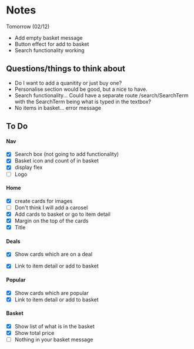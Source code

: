 # Notes

Tomorrow (02/12)
- Add empty basket message
- Button effect for add to basket 
- Search functionality working


## Questions/things to think about

- Do I want to add a quanitity or just buy one? 
- Personalise section would be good, but a nice to have. 
- Search functionality... Could have a separate route /search/SearchTerm with the SearchTerm being what is typed in the textbox? 
- No items in basket... error message


## To Do

#### Nav

- [x] Search box (not going to add functionality)
- [x] Basket icon and count of in basket
- [x] display flex
- [ ] Logo

#### Home
- [x] create cards for images
- [ ] Don't think I will add a carosel 
- [x] Add cards to basket or go to item detail
- [x] Margin on the top of the cards
- [x] Title

#### Deals
- [x] Show cards which are on a deal
- [x] Link to item detail or add to basket


#### Popular
- [x] Show cards which are popular
- [x] Link to item detail or add to basket

#### Basket
- [x] Show list of what is in the basket 
- [x] Show total price
- [ ] Nothing in your basket message
